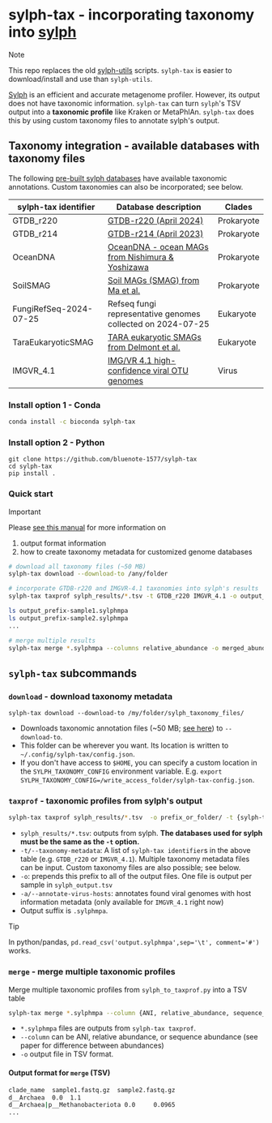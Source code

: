 # sylph-tax - incorporating taxonomy into [sylph](https://github.com/bluenote-1577/sylph)

> [!NOTE]
> This repo replaces the old [sylph-utils](https://github.com/bluenote-1577/sylph-utils) scripts. `sylph-tax` is easier to download/install and use than `sylph-utils`.  

[Sylph](https://github.com/bluenote-1577/sylph) is an efficient and accurate metagenome profiler. However, its output does not have taxonomic information. `sylph-tax` can turn `sylph`'s TSV output into a **taxonomic profile** like Kraken or MetaPhlAn. `sylph-tax` does this by using custom taxonomy files to annotate sylph's output. 

## Taxonomy integration - available databases with taxonomy files

The following [pre-built sylph databases](https://github.com/bluenote-1577/sylph/wiki/Pre%E2%80%90built-databases) have available taxonomic annotations. Custom taxonomies can also be incorporated; see below. 


| sylph-tax identifier   | Database description                                                                                             | Clades     |
| ---------------------- | ---------------------------------------------------------------------------------------------------------------- | ---------- |
| GTDB_r220              | [GTDB-r220 (April 2024)](https://gtdb.ecogenomic.org/stats/r220)                                                 | Prokaryote |
| GTDB_r214              | [GTDB-r214 (April 2023)](https://gtdb.ecogenomic.org/stats/r214)                                                 | Prokaryote |
| OceanDNA               | [OceanDNA - ocean MAGs from Nishimura & Yoshizawa](https://doi.org/10.1038/s41597-022-01392-5)                   | Prokaryote |
| SoilSMAG               | [Soil MAGs (SMAG) from Ma et al.](https://www.nature.com/articles/s41467-023-43000-z)                            | Prokaryote |
| FungiRefSeq-2024-07-25 | Refseq fungi representative genomes collected on 2024-07-25                                                      | Eukaryote  |
| TaraEukaryoticSMAG     | [TARA eukaryotic SMAGs from Delmont et al.](https://www.sciencedirect.com/science/article/pii/S2666979X22000477) | Eukaryote  |
| IMGVR_4.1              | [IMG/VR 4.1 high-confidence viral OTU genomes](https://genome.jgi.doe.gov/portal/IMG_VR/IMG_VR.home.html)        | Virus      |

### Install option 1 - Conda
```sh
conda install -c bioconda sylph-tax
```

### Install option 2 - Python
```
git clone https://github.com/bluenote-1577/sylph-tax
cd sylph-tax
pip install .
```

### Quick start

> [!IMPORTANT]
> Please [see this manual](https://github.com/bluenote-1577/sylph/wiki/Incorporating-taxonomic-information-into-sylph-with-sylph%E2%80%90tax) for more information on
> 1. output format information 
> 2. how to create taxonomy metadata for customized genome databases

```sh
# download all taxonomy files (~50 MB)
sylph-tax download --download-to /any/folder

# incorporate GTDB-r220 and IMGVR-4.1 taxonomies into sylph's results
sylph-tax taxprof sylph_results/*.tsv -t GTDB_r220 IMGVR_4.1 -o output_prefix-

ls output_prefix-sample1.sylphmpa
ls output_prefix-sample2.sylphmpa
...

# merge multiple results
sylph-tax merge *.sylphmpa --columns relative_abundance -o merged_abundance_file.tsv
```

## `sylph-tax` subcommands

### `download` - download taxonomy metadata 

```
sylph-tax download --download-to /my/folder/sylph_taxonomy_files/
```

* Downloads taxonomic annotation files (~50 MB; [see here](https://zenodo.org/records/14320496)) to `--download-to`.
* This folder can be wherever you want. Its location is written to `~/.config/sylph-tax/config.json`. 
* If you don't have access to `$HOME`, you can specify a custom location in the `SYLPH_TAXONOMY_CONFIG` environment variable. E.g. `export SYLPH_TAXONOMY_CONFIG=/write_access_folder/sylph-tax-config.json`.
### `taxprof` - taxonomic profiles from sylph's output

```sh
sylph-tax taxprof sylph_results/*.tsv  -o prefix_or_folder/ -t {sylph-tax identifier}
```
* `sylph_results/*.tsv`: outputs from sylph. **The databases used for sylph must be the same as the `-t` option.**
* `-t/--taxonomy-metadata`:  A list of `sylph-tax identifier`s in the above table (e.g. `GTDB_r220` or `IMGVR_4.1`).  Multiple taxonomy metadata files can be input. Custom taxonomy files are also possible; see below.
* `-o`: prepends this prefix to all of the output files. One file is output per sample in `sylph_output.tsv`
* `-a/--annotate-virus-hosts`: annotates found viral genomes with host information metadata (only available for `IMGVR_4.1` right now) 
* Output suffix is `.sylphmpa`.  

> [!TIP]
> In python/pandas, `pd.read_csv('output.sylphmpa',sep='\t', comment='#')` works.

### `merge` - merge multiple taxonomic profiles

Merge multiple taxonomic profiles from `sylph_to_taxprof.py` into a TSV table 

```sh
sylph-tax merge *.sylphmpa --column {ANI, relative_abundance, sequence_abundance} -o output_table.tsv
```

* `*.sylphmpa` files are outputs from `sylph-tax taxprof`. 
* `--column` can be ANI, relative abundance, or sequence abundance (see paper for difference between abundances)
* `-o` output file in TSV format.
#### Output format for `merge` (TSV)
```sh
clade_name  sample1.fastq.gz  sample2.fastq.gz
d__Archaea  0.0  1.1
d__Archaea|p__Methanobacteriota 0.0     0.0965
...
```
